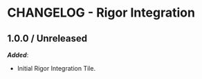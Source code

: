 # CHANGELOG - Rigor Integration

## 1.0.0 / Unreleased

***Added***: 

* Initial Rigor Integration Tile.


